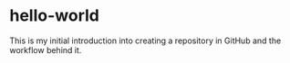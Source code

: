 # hello-world
This is my initial introduction into creating a repository in GitHub and the workflow behind it. 
